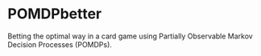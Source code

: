 # POMDPbetter
Betting the optimal way in a card game using Partially Observable Markov Decision Processes (POMDPs).
